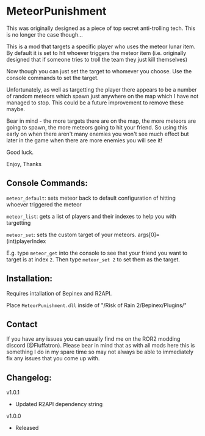 # MeteorPunishment

This was originally designed as a piece of top secret anti-trolling tech. This is no longer the case though...

This is a mod that targets a specific player who uses the meteor lunar item. By default it is set to hit whoever triggers the meteor item (i.e. originally designed that if someone tries to troll the team they just kill themselves)

Now though you can just set the target to whomever you choose. Use the console commands to set the target. 

Unfortunately, as well as targetting the player there appears to be a number of random meteors which spawn just anywhere on the map which I have not managed to stop. This could be a future improvement to remove these maybe.

Bear in mind - the more targets there are on the map, the more meteors are going to spawn, the more meteors going to hit your friend. So using this early on when there aren't many enemies you won't see much effect but later in the game when there are more enemies you will see it!

Good luck.

Enjoy,
Thanks

## Console Commands:

`meteor_default`: sets meteor back to default configuration of hitting whoever triggered the meteor

`meteor_list`: gets a list of players and their indexes to help you with targetting

`meteor_set`: sets the custom target of your meteors.  args[0]=(int)playerIndex

E.g. type `meteor_get` into the console to see that your friend you want to target is at index `2`. Then type `meteor_set 2` to set them as the target.

## Installation:

Requires intallation of Bepinex and R2API. 

Place `MeteorPunishment.dll` inside of "/Risk of Rain 2/Bepinex/Plugins/"

## Contact

If you have any issues you can usually find me on the ROR2 modding discord (@Fluffatron). Please bear in mind that as with all mods here this is something I do in my spare time so may not always be able to immediately fix any issues that you come up with. 

## Changelog:

v1.0.1
- Updated R2API dependency string

v1.0.0
- Released